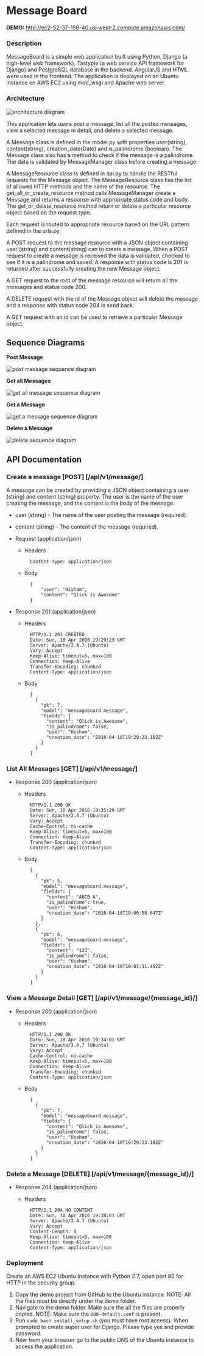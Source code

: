 # Message Board

**DEMO:** http://ec2-52-37-156-40.us-west-2.compute.amazonaws.com/

### Description
MessageBoard is a simple web application built using Python, Django (a high-level web framework), Tastypie (a web service API framework for Django) and PostgreSQL database in the backend. AngularJS and HTML were used in the frontend. The application is deployed on an Ubuntu instance on AWS EC2 using mod_wsgi and Apache web server.


### Architecture
![architecture diagram](http://s30.postimg.org/8tqpj58ap/arc.png)

This application lets users post a message, list all the posted messages, view a selected message in detail, and delete a selected message. 

A Message class is defined in the model.py with properties user(string), content(string), creation_date(Date) and is_palindrome (boolean). The Message class also has a method to check if the message is a palindrome. The data is validated by MessageManager class before creating a message.

A MessageResource class is defined in api.py to handle the RESTful requests for the Message object. The MessageResource class has the list of allowed HTTP methods and the name of the resource. The get_all_or_create_resource method calls MessageManager create a Message and returns a response with appropriate status code and body. The get_or_delete_resource method return or delete a particular resource object based on the request type.

Each request is routed to appropriate resource based on the URL pattern defined in the urls.py.

A POST request to the message resource with a JSON object containing user (string) and content(string) can to create a message. When a POST request to create a message is received the data is validated, checked to see if it is a palindrome and saved. A response with status code is 201 is returned after successfully creating the new Message object.

A GET request to the root of the message resource will return all the messages and status code 200. 

A DELETE request with the id of the Message object will delete the message and a response with status code 204 is send back. 

A GET request with an id can be used to retrieve a particular Message object.


## Sequence Diagrams
    
**Post Message**

![post message sequence diagram](http://s17.postimg.org/mm1jf61of/post.png)

**Get all Messages**

![get all message sequence diagram](http://s23.postimg.org/gfio9g4rv/get_All.png)

**Get a Message**

![get a message sequence diagram](http://s24.postimg.org/fcxsl4no5/get.png)

**Delete a Message**

![delete sequence diagram](http://s28.postimg.org/v7yvngwct/delete.png)

## API Documentation 

### Create a message [POST] [/api/v1/message/]

A message can be created by providing a JSON object containing a user (string) and content (string) property. The user is the name of the user creating the message, and the content is the body of the message.

+ user (string) - The name of the user posting the message (required). 
+ content (string) - The content of the message (required).

+ Request (application/json)
    + Headers

            Content-Type: application/json

    + Body

            {
                "user": "Hisham",
                "content": "Qlick is Awesome"
            }

+ Response 201 (application/json)

    + Headers

            HTTP/1.1 201 CREATED
            Date: Sun, 10 Apr 2016 19:29:23 GMT
            Server: Apache/2.4.7 (Ubuntu)
            Vary: Accept
            Keep-Alive: timeout=5, max=100
            Connection: Keep-Alive
            Transfer-Encoding: chunked
            Content-Type: application/json

    + Body

            [
              {
                "pk": 7,
                "model": "messageboard.message",
                "fields": {
                  "content": "Qlick is Awesome",
                  "is_palindrome": false,
                  "user": "Hisham",
                  "creation_date": "2016-04-10T19:29:23.182Z"
                }
              }
            ]

### List All Messages [GET] [/api/v1/message/]

+ Response 200 (application/json)

    + Headers

            HTTP/1.1 200 OK
            Date: Sun, 10 Apr 2016 19:35:29 GMT
            Server: Apache/2.4.7 (Ubuntu)
            Vary: Accept
            Cache-Control: no-cache
            Keep-Alive: timeout=5, max=100
            Connection: Keep-Alive
            Transfer-Encoding: chunked
            Content-Type: application/json

    + Body

            [
              {
                "pk": 5,
                "model": "messageboard.message",
                "fields": {
                  "content": "ABCB A",
                  "is_palindrome": true,
                  "user": "Hisham",
                  "creation_date": "2016-04-10T19:00:58.647Z"
                }
              },
              {
                "pk": 6,
                "model": "messageboard.message",
                "fields": {
                  "content": "123",
                  "is_palindrome": false,
                  "user": "Hisham",
                  "creation_date": "2016-04-10T19:01:11.452Z"
                }
              }
            ]

### View a Message Detail [GET] [/api/v1/message/{message_id}/]

+ Response 200 (application/json)

    + Headers
    
            HTTP/1.1 200 OK
            Date: Sun, 10 Apr 2016 19:34:01 GMT
            Server: Apache/2.4.7 (Ubuntu)
            Vary: Accept
            Cache-Control: no-cache
            Keep-Alive: timeout=5, max=100
            Connection: Keep-Alive
            Transfer-Encoding: chunked
            Content-Type: application/json

    + Body
    
            [
              {
                "pk": 7,
                "model": "messageboard.message",
                "fields": {
                  "content": "Qlick is Awesome",
                  "is_palindrome": false,
                  "user": "Hisham",
                  "creation_date": "2016-04-10T19:29:23.182Z"
                }
              }
            ]
        
        
### Delete a Message [DELETE] [/api/v1/message/{message_id}/]

+ Response 204 (application/json)

    + Headers
    
            HTTP/1.1 204 NO CONTENT
            Date: Sun, 10 Apr 2016 19:38:01 GMT
            Server: Apache/2.4.7 (Ubuntu)
            Vary: Accept
            Content-Length: 0
            Keep-Alive: timeout=5, max=100
            Connection: Keep-Alive
            Content-Type: application/json


### Deployment

Create an AWS EC2 Ubuntu Instance with Python 2.7, open port 80 for HTTP in the security group.

1. Copy the demo project from GitHub to the Ubuntu instance. NOTE: All the files must be directly under the demo folder.
2. Navigate to the demo folder. Make sure the all the files are properly copied. NOTE: Make sure the `000-default.conf` is present.
3. Run `sudo bash install_setup.sh` (you must have root access). When prompted to create super user for Django. Please type yes and provide password.
4. Now from your browser go to the public DNS of the Ubuntu instance to access the application.

